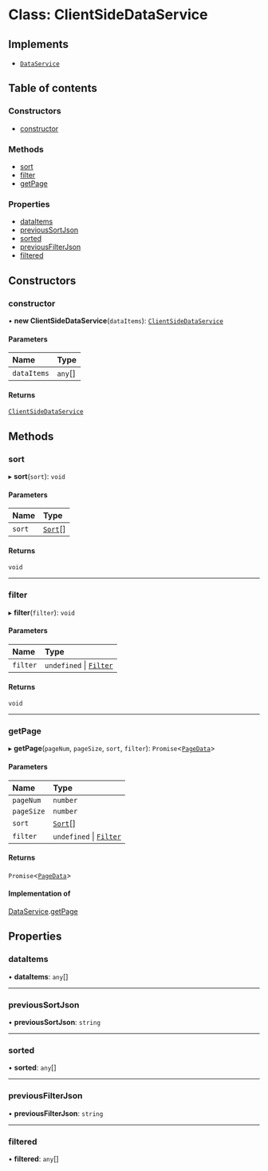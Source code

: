 # Class: ClientSideDataService

## Implements

- [`DataService`](../interfaces/DataService.md)

## Table of contents

### Constructors

- [constructor](ClientSideDataService.md#constructor)

### Methods

- [sort](ClientSideDataService.md#sort)
- [filter](ClientSideDataService.md#filter)
- [getPage](ClientSideDataService.md#getpage)

### Properties

- [dataItems](ClientSideDataService.md#dataitems)
- [previousSortJson](ClientSideDataService.md#previoussortjson)
- [sorted](ClientSideDataService.md#sorted)
- [previousFilterJson](ClientSideDataService.md#previousfilterjson)
- [filtered](ClientSideDataService.md#filtered)

## Constructors

### constructor

• **new ClientSideDataService**(`dataItems`): [`ClientSideDataService`](ClientSideDataService.md)

#### Parameters

| Name | Type |
| :------ | :------ |
| `dataItems` | `any`[] |

#### Returns

[`ClientSideDataService`](ClientSideDataService.md)

## Methods

### sort

▸ **sort**(`sort`): `void`

#### Parameters

| Name | Type |
| :------ | :------ |
| `sort` | [`Sort`](../interfaces/Sort.md)[] |

#### Returns

`void`

___

### filter

▸ **filter**(`filter`): `void`

#### Parameters

| Name | Type |
| :------ | :------ |
| `filter` | `undefined` \| [`Filter`](../interfaces/Filter.md) |

#### Returns

`void`

___

### getPage

▸ **getPage**(`pageNum`, `pageSize`, `sort`, `filter`): `Promise`\<[`PageData`](../interfaces/PageData.md)\>

#### Parameters

| Name | Type |
| :------ | :------ |
| `pageNum` | `number` |
| `pageSize` | `number` |
| `sort` | [`Sort`](../interfaces/Sort.md)[] |
| `filter` | `undefined` \| [`Filter`](../interfaces/Filter.md) |

#### Returns

`Promise`\<[`PageData`](../interfaces/PageData.md)\>

#### Implementation of

[DataService](../interfaces/DataService.md).[getPage](../interfaces/DataService.md#getpage)

## Properties

### dataItems

• **dataItems**: `any`[]

___

### previousSortJson

• **previousSortJson**: `string`

___

### sorted

• **sorted**: `any`[]

___

### previousFilterJson

• **previousFilterJson**: `string`

___

### filtered

• **filtered**: `any`[]
